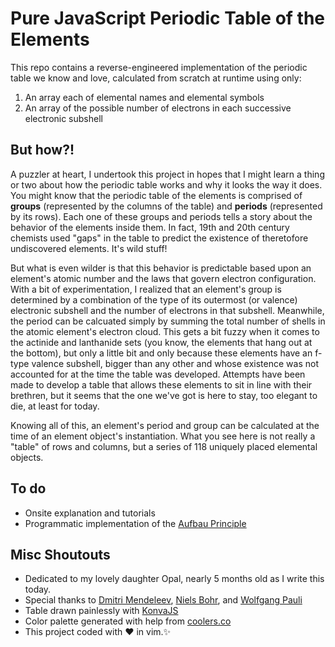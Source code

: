 # Pure JavaScript Periodic Table of the Elements

This repo contains a reverse-engineered implementation of the periodic table we know and love,
calculated from scratch at runtime using only:

1. An array each of elemental names and elemental symbols
2. An array of the possible number of electrons in each successive electronic
   subshell

## But how?!

A puzzler at heart, I undertook this project in hopes that I might learn a
thing or two about how the periodic table works and why it looks the way it
does. You might know that the periodic table of the
elements is comprised of **groups** (represented by the columns of the table)
and **periods** (represented by its rows). Each one of these groups and periods
tells a story about the behavior of the elements inside them. In fact, 19th and
20th century chemists used "gaps" in the table to predict the existence of
theretofore undiscovered elements. It's wild stuff!  

But what is even wilder is that this behavior is predictable based upon an
element's atomic number and the laws that govern electron configuration. With a
bit of experimentation, I realized that an element's group is determined by a
combination of the type of its outermost (or valence) electronic subshell and
the number of electrons in that subshell. Meanwhile, the period can be
calcuated simply by summing the total number of shells in the atomic element's
electron cloud. This gets a bit fuzzy when it comes to the actinide and
lanthanide sets (you know, the elements that hang out at the bottom), but only
a little bit and only because these elements have an f-type valence subshell,
bigger than any other and whose existence was not accounted for at the time the
table was developed. Attempts have been made to develop a table that allows
these elements to sit in line with their brethren, but it seems that the one
we've got is here to stay, too elegant to die, at least for today.

Knowing all of this, an element's period and group can be calculated at the
time of an element object's instantiation. What you see here is not really a
"table" of rows and columns, but a series of 118 uniquely placed elemental
objects.

## To do
- Onsite explanation and tutorials
- Programmatic implementation of the [Aufbau Principle](https://en.wikipedia.org/wiki/Aufbau_principle)

## Misc Shoutouts
- Dedicated to my lovely daughter Opal, nearly 5 months old as I write this today.
- Special thanks to [Dmitri Mendeleev](https://en.wikipedia.org/wiki/Dmitri_Mendeleev), [Niels Bohr](https://en.wikipedia.org/wiki/Niels_Bohr), and [Wolfgang Pauli](https://en.wikipedia.org/wiki/Wolfgang_Pauli)
- Table drawn painlessly with [KonvaJS](https://konvajs.org/)
- Color palette generated with help from [coolers.co](https://coolors.co/495a49-a9714b-81a2b1-aa8274)
- This project coded with	♥ in vim.✨
